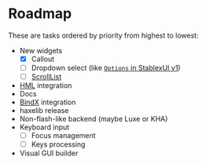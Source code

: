 Roadmap
=====================

These are tasks ordered by priority from highest to lowest:

- New widgets
  - [x] Callout
  - [ ] Dropdown select (like [`Options` in StablexUI v1](https://github.com/RealyUniqueName/StablexUI/blob/master/src/ru/stablex/ui/widgets/Options.hx))
  - [ ] [ScrollList](https://github.com/StablexUI/Core/blob/master/src/sx/widgets/ScrollList.hx)
- [HML](https://github.com/profelis/hml) integration
- Docs
- [BindX](http://lib.haxe.org/p/bindx2/) integration
- haxelib release
- Non-flash-like backend (maybe Luxe or KHA)
- Keyboard input
  - [ ] Focus management
  - [ ] Keys processing
- Visual GUI builder

